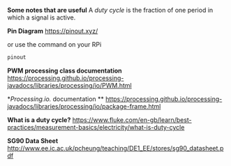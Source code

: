 
**Some notes that are useful**
A *duty cycle* is the fraction of one period in which a signal is active.

**Pin Diagram**
https://pinout.xyz/

or use the command on your RPi
```java
pinout
```

**PWM processing class documentation**
https://processing.github.io/processing-javadocs/libraries/processing/io/PWM.html

**Processing.io.* documentation **
https://processing.github.io/processing-javadocs/libraries/processing/io/package-frame.html

**What is a duty cycle?**
https://www.fluke.com/en-gb/learn/best-practices/measurement-basics/electricity/what-is-duty-cycle

**SG90 Data Sheet**
http://www.ee.ic.ac.uk/pcheung/teaching/DE1_EE/stores/sg90_datasheet.pdf
